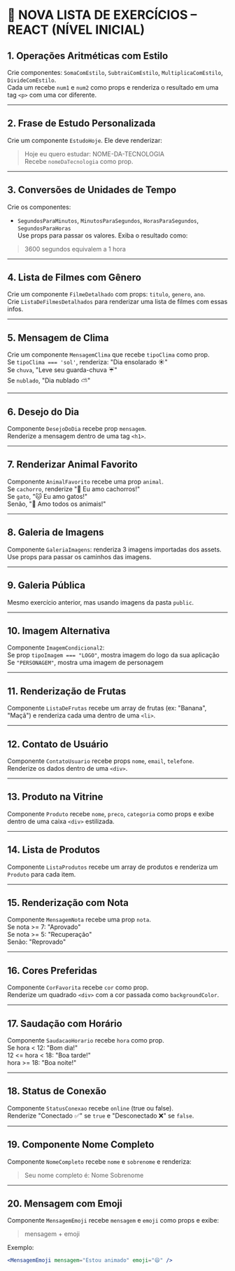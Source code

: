 # 🚀 NOVA LISTA DE EXERCÍCIOS – REACT (NÍVEL INICIAL)

## 1. Operações Aritméticas com Estilo
Crie componentes: `SomaComEstilo`, `SubtraiComEstilo`, `MultiplicaComEstilo`, `DivideComEstilo`.  
Cada um recebe `num1` e `num2` como props e renderiza o resultado em uma tag `<p>` com uma cor diferente.

---

## 2. Frase de Estudo Personalizada
Crie um componente `EstudoHoje`. Ele deve renderizar:  
> Hoje eu quero estudar: NOME-DA-TECNOLOGIA  
Recebe `nomeDaTecnologia` como prop.

---

## 3. Conversões de Unidades de Tempo
Crie os componentes:
- `SegundosParaMinutos`, `MinutosParaSegundos`, `HorasParaSegundos`, `SegundosParaHoras`  
Use props para passar os valores. Exiba o resultado como:
> 3600 segundos equivalem a 1 hora

---

## 4. Lista de Filmes com Gênero
Crie um componente `FilmeDetalhado` com props: `titulo`, `genero`, `ano`.  
Crie `ListaDeFilmesDetalhados` para renderizar uma lista de filmes com essas infos.

---

## 5. Mensagem de Clima
Crie um componente `MensagemClima` que recebe `tipoClima` como prop.  
Se `tipoClima === 'sol'`, renderiza: "Dia ensolarado ☀️"  
Se `chuva`, "Leve seu guarda-chuva ☔"  
Se `nublado`, "Dia nublado ⛅"

---

## 6. Desejo do Dia
Componente `DesejoDoDia` recebe prop `mensagem`.  
Renderize a mensagem dentro de uma tag `<h1>`.

---

## 7. Renderizar Animal Favorito
Componente `AnimalFavorito` recebe uma prop `animal`.  
Se `cachorro`, renderize "🐶 Eu amo cachorros!"  
Se `gato`, "🐱 Eu amo gatos!"  
Senão, "🐾 Amo todos os animais!"

---

## 8. Galeria de Imagens
Componente `GaleriaImagens`: renderiza 3 imagens importadas dos assets.  
Use props para passar os caminhos das imagens.

---

## 9. Galeria Pública
Mesmo exercício anterior, mas usando imagens da pasta `public`.

---

## 10. Imagem Alternativa
Componente `ImagemCondicional2`:  
Se prop `tipoImagem === "LOGO"`, mostra imagem do logo da sua aplicação  
Se `"PERSONAGEM"`, mostra uma imagem de personagem

---

## 11. Renderização de Frutas
Componente `ListaDeFrutas` recebe um array de frutas (ex: "Banana", "Maçã") e renderiza cada uma dentro de uma `<li>`.

---

## 12. Contato de Usuário
Componente `ContatoUsuario` recebe props `nome`, `email`, `telefone`.  
Renderize os dados dentro de uma `<div>`.

---

## 13. Produto na Vitrine
Componente `Produto` recebe `nome`, `preco`, `categoria` como props e exibe dentro de uma caixa `<div>` estilizada.

---

## 14. Lista de Produtos
Componente `ListaProdutos` recebe um array de produtos e renderiza um `Produto` para cada item.

---

## 15. Renderização com Nota
Componente `MensagemNota` recebe uma prop `nota`.  
Se nota >= 7: "Aprovado"  
Se nota >= 5: "Recuperação"  
Senão: "Reprovado"

---

## 16. Cores Preferidas
Componente `CorFavorita` recebe `cor` como prop.  
Renderize um quadrado `<div>` com a cor passada como `backgroundColor`.

---

## 17. Saudação com Horário
Componente `SaudacaoHorario` recebe `hora` como prop.  
Se hora < 12: "Bom dia!"  
12 <= hora < 18: "Boa tarde!"  
hora >= 18: "Boa noite!"

---

## 18. Status de Conexão
Componente `StatusConexao` recebe `online` (true ou false).  
Renderize "Conectado ✅" se `true` e "Desconectado ❌" se `false`.

---

## 19. Componente Nome Completo
Componente `NomeCompleto` recebe `nome` e `sobrenome` e renderiza:
> Seu nome completo é: Nome Sobrenome

---

## 20. Mensagem com Emoji
Componente `MensagemEmoji` recebe `mensagem` e `emoji` como props e exibe:
> mensagem + emoji

Exemplo:
```jsx
<MensagemEmoji mensagem="Estou animado" emoji="😄" />
